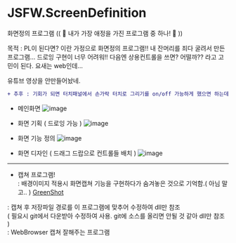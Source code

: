 # JSFW.ScreenDefinition
화면정의 프로그램  (( 💙 내가 가장 애정을 가진 프로그램 중 하나! 💙 ))

목적 : PL이 된다면? 이란 가정으로 화면정의 프로그램!!
 내 잔머리를 죄다 굴려서 만든 프로그램... 드로잉 구현이 너무 어려워!!
 다음엔 상용컨트롤을 쓰면? 어떨까?? 라고 고민이 된다. 요새는 web인데... 
 
 유튜브 영상을 안만들어놨네. 
 
```diff 
+ 추후 : 기회가 되면 터치패널에서 손가락 터치로 그리기를 on/off 가능하게 했으면 하는데... 
```

- 메인화면
![image](https://user-images.githubusercontent.com/116536524/198243782-3f6dbb34-4383-4908-8478-753ca9611c88.png)

- 화면 기획 ( 드로잉 가능 )
![image](https://user-images.githubusercontent.com/116536524/198244422-68e1bcd0-6413-4c61-84df-fda0be6fa9dc.png)

- 화면 기능 정의
![image](https://user-images.githubusercontent.com/116536524/198244748-7e19bc4f-c63d-4ff3-9fe2-28839f0dabb8.png)

- 화면 디자인 ( 드래그 드랍으로 컨트롤들 배치 )
![image](https://user-images.githubusercontent.com/116536524/198244507-66d58305-3840-4b00-a99c-f52b18eee6c9.png)
 


--- 
- 캡쳐 프로그램!<br />
 : 배경이미지 적용시 화면캡쳐 기능을 구현하다가 숨겨놓은 것으로 기억함.( 아님 말고.. )
[GreenShot](https://github.com/greenshot/greenshot)

 : 캡쳐 후 저장파일 경로를 이 프로그램에 맞추어 수정하여 dll만 참조<br />
   ( 필요시 git에서 다운받아 수정하여 사용. git에 소스를 올리면 안될 것 같아 dll만 참조 )<br />
 : WebBrowser 캡쳐 잘해주는 프로그램<br />
 

